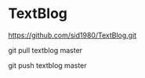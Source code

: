 # TextBlog
https://github.com/sid1980/TextBlog.git

git pull textblog master

git push textblog master
